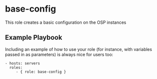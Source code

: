 base-config
===========

This role creates a basic configuration on the OSP instances

Example Playbook
----------------

Including an example of how to use your role (for instance, with variables passed in as parameters) is always nice for users too:


    - hosts: servers
      roles:
         - { role: base-config }
